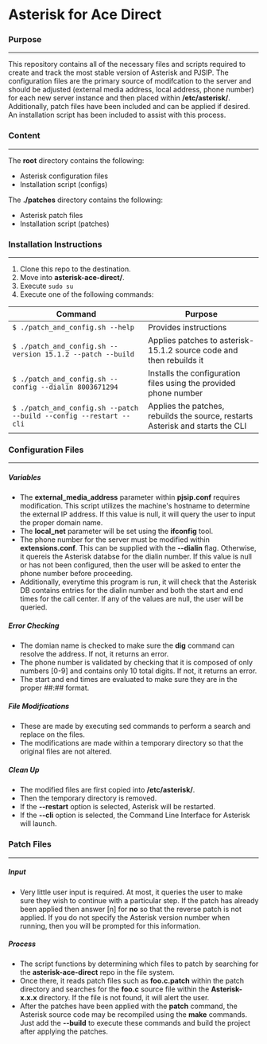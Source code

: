 # Asterisk for Ace Direct

### Purpose
-----------
This repository contains all of the necessary files and scripts required to create and track the 
most stable version of Asterisk and PJSIP. The configuration files are the primary source of 
modifcation to the server and should be adjusted (external media address, local address, phone number) 
for each new server instance and then placed within __/etc/asterisk/__. Additionally, patch files have 
been included and can be applied if desired. An installation script has been included to assist with this process.

### Content
-----------
The __root__ directory contains the following:
- Asterisk configuration files
- Installation script (configs)

The __./patches__ directory contains the following:
- Asterisk patch files
- Installation script (patches)

### Installation Instructions
----------------------------------
1. Clone this repo to the destination. 
2. Move into __asterisk-ace-direct/__.
3. Execute `sudo su` 
4. Execute one of the following commands:  

|                 Command                                            | Purpose                                                                                  |
| -------------------------------------------------------------------| -----------------------------------------------------------------------------------------|
| `$ ./patch_and_config.sh --help`                                   | Provides instructions                                                                    |
| `$ ./patch_and_config.sh --version 15.1.2 --patch --build`         | Applies patches to asterisk-15.1.2 source code and then rebuilds it                      |
| `$ ./patch_and_config.sh --config --dialin 8003671294`             | Installs the configuration files using the provided phone number                         |
| `$ ./patch_and_config.sh --patch --build --config --restart --cli` | Applies the patches, rebuilds the source, restarts Asterisk and starts the CLI           |

### Configuration Files
-----------------------------------------
##### Variables
* The __external_media_address__ parameter within __pjsip.conf__ requires modification. 
This script utilizes the machine's hostname to determine the external IP address. If
this value is null, it will query the user to input the proper domain name.
* The __local_net__ parameter will be set using the __ifconfig__ tool. 
* The phone number for the server must be modified within __extensions.conf__. 
This can be supplied with the __--dialin__ flag. Otherwise, it quereis the Asterisk
databse for the dialin number. If this value is null or has not been configured, then the 
user will be asked to enter the phone number before proceeding. 
* Additionally, everytime this program is run, it will check that the Asterisk DB contains 
entries for the dialin number and both the start and end times for the call center. If any 
of the values are null, the user will be queried. 

##### Error Checking
* The domian name is checked to make sure the __dig__ command can resolve the address. 
If not, it returns an error. 
* The phone number is validated by checking that it is composed of only numbers [0-9] 
and contains only 10 total digits. If not, it returns an error.
* The start and end times are evaluated to make sure they are in the proper ##:## format.

##### File Modifications
* These are made by executing sed commands to perform a search and replace on the files.
* The modifications are made within a temporary directory so that the original files are 
not altered. 

##### Clean Up
* The modified files are first copied into __/etc/asterisk/__.
* Then the temporary directory is removed.
* If the __--restart__ option is selected, Asterisk will be restarted. 
* If the __--cli__ option is selected, the Command Line Interface for Asterisk will launch. 

### Patch Files
----------------------------------

##### Input
* Very little user input is required. At most, it queries the user to make sure they wish to 
continue with a particular step. If the patch has already been applied then answer [n] for __no__ 
so that the reverse patch is not applied. If you do not specify the Asterisk version number when 
running, then you will be prompted for this information. 

##### Process
* The script functions by determining which files to patch by searching for the __asterisk-ace-direct__ 
repo in the file system.
* Once there, it reads patch files such as __foo.c.patch__ within the patch directory and searches for the 
__foo.c__ source file within the __Asterisk-x.x.x__ directory. If the file is not found, it will alert the user. 
* After the patches have been applied with the __patch__ command, the Asterisk source code may be recompiled 
using the __make__ commands. Just add the __--build__ to execute these commands and build 
the project after applying the patches.

